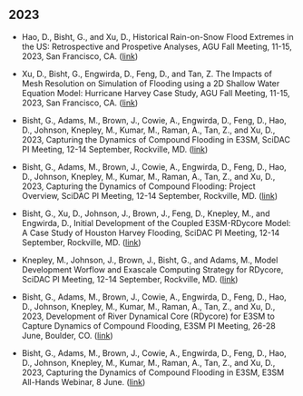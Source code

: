 
## **2023**

- Hao, D., Bisht, G., and Xu, D., Historical Rain-on-Snow Flood Extremes in the US: Retrospective and Prospetive Analyses,  AGU Fall Meeting, 11-15, 2023, San Francisco, CA. ([link](https://www.dropbox.com/scl/fi/8413lzrcw426pwgkfahau/Hao_ROS_Poster_AGU_2023.pdf?rlkey=na69zzy7fr32yxmffxtxq15f1&dl=0))

- Xu, D., Bisht, G., Engwirda, D., Feng, D., and Tan, Z. The Impacts of Mesh Resolution on Simulation of Flooding using a 2D Shallow Water Equation Model: Hurricane Harvey Case Study, AGU Fall Meeting, 11-15, 2023, San Francisco, CA. ([link](https://www.dropbox.com/scl/fi/ao20pnlvseok2t0n0xzsx/Xu_Harvey_Flooding_Poster_AGU_2023.pdf?rlkey=1te223vy5zhj6fh8s0zwv1cwn&dl=0))

- Bisht, G., Adams, M., Brown, J., Cowie, A., Engwirda, D., Feng, D., Hao, D., Johnson, Knepley, M., Kumar, M., Raman, A., Tan, Z., and Xu, D., 2023, Capturing the Dynamics of Compound Flooding in E3SM, SciDAC PI Meeting, 12-14 September, Rockville, MD. ([link](https://www.dropbox.com/scl/fi/hgqy32zmfyokf6u9a5gov/RDycore_2023_09_SciDAC_PI_Meeting_Presentation.pdf?rlkey=7qskk1edhu1d1piin434c4ee2&dl=0))

- Bisht, G., Adams, M., Brown, J., Cowie, A., Engwirda, D., Feng, D., Hao, D., Johnson, Knepley, M., Kumar, M., Raman, A., Tan, Z., and Xu, D., 2023, Capturing the Dynamics of Compound Flooding: Project Overview, SciDAC PI Meeting, 12-14 September, Rockville, MD. ([link](https://www.dropbox.com/scl/fi/51y6u381migq3hvdmxse1/BishtGautam_BER_Poster_1.pdf?rlkey=o1k11ky26ew5rktxpive9uhet&dl=0))

- Bisht, G., Xu, D., Johnson, J., Brown, J., Feng, D., Knepley, M., and Engwirda, D., Initial Development of the Coupled E3SM-RDycore Model: A Case Study of Houston Harvey Flooding, SciDAC PI Meeting, 12-14 September, Rockville, MD. ([link](https://www.dropbox.com/scl/fi/t2raox8po93ivzbl04ppi/BishtGautam_BER_Poster_2.pdf?rlkey=og4tg68nryjl1z9kc2h9nymj2&dl=0))

- Knepley, M., Johnson, J., Brown, J., Bisht, G., and Adams, M., Model Development Worflow and Exascale Computing Strategy for RDycore, SciDAC PI Meeting, 12-14 September, Rockville, MD. ([link](https://www.dropbox.com/scl/fi/0e9zpnfbmzr2knwse3oep/BishtGautam_BER_Poster_3.pdf?rlkey=nclpwz7nlbyq5r317q7w15ajx&dl=0))

- Bisht, G., Adams, M., Brown, J., Cowie, A., Engwirda, D., Feng, D., Hao, D., Johnson, Knepley, M., Kumar, M., Raman, A., Tan, Z., and Xu, D., 2023, Development of River Dynamical Core (RDycore) for E3SM to Capture Dynamics of Compound Flooding, E3SM PI Meeting, 26-28 June, Boulder, CO. ([link](https://www.dropbox.com/scl/fi/lz8r6gc4dsu3e2uw70c33/RDycore-2023-06-E3SM-All-Hands-Poster.pdf?rlkey=sxarc607myzlam720wg1uathg&dl=0))

- Bisht, G., Adams, M., Brown, J., Cowie, A., Engwirda, D., Feng, D., Hao, D., Johnson, Knepley, M., Kumar, M., Raman, A., Tan, Z., and Xu, D., 2023, Capturing the Dynamics of Compound Flooding in E3SM, E3SM All-Hands Webinar, 8 June. ([link](https://www.dropbox.com/scl/fi/z4qh4nzz938h7bh8fa29e/2023_06_E3SM_Webinar.pdf?rlkey=srufuamw5camdx3kspzazgem3&dl=0))

